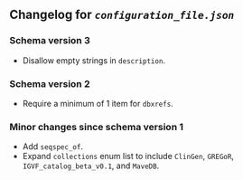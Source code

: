 ## Changelog for *`configuration_file.json`*

### Schema version 3

* Disallow empty strings in `description`.

### Schema version 2

* Require a minimum of 1 item for `dbxrefs`.

### Minor changes since schema version 1

* Add `seqspec_of`.
* Expand `collections` enum list to include `ClinGen`, `GREGoR`, `IGVF_catalog_beta_v0.1`, and `MaveDB`.
